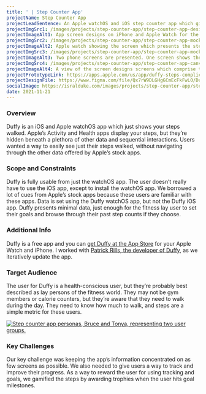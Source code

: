 ```yaml
---
title: ' | Step Counter App'
projectName: Step Counter App
projectLeadSentence: An Apple watchOS and iOS step counter app which gives users a quick glance at their steps.
projectImgSrc1: /images/projects/step-counter-app/step-counter-app-designed-patrick-rills-isral-duke.jpg
projectImageAlt1: App screen designs on iPhone and Apple Watch for the step counter app.
projectImgSrc2: /images/projects/step-counter-app/step-counter-app-mockups-designed-patrick-rills-isral-duke-set-2.png
projectImageAlt2: Apple watch showing the screen which presents the steps walked.
projectImgSrc3: /images/projects/step-counter-app/step-counter-app-mockups-designed-patrick-rills-isral-duke-set-3.png
projectImageAlt3: Two phone screens are presented. One screen shows the home screen of the step counter app. The other screen shows the trophies screen for exceeding step goals.
projectImgSrc4: /images/projects/step-counter-app/step-counter-app-canvas-designed-isral-duke.jpg
projectImageAlt4: A view of the screen designs screens which comprise the step counter app. Both Apple Watch and iPhone screens are shown.
projectPrototypeLink: https://apps.apple.com/us/app/duffy-steps-complication/id1207581673
projectDesignFile: https://www.figma.com/file/Qx7rW9DLGHgGCmEcFkFwL0/Duffy?node-id=67%3A254
socialImage: https://isralduke.com/images/projects/step-counter-app/step-counter-app-designed-patrick-rills-isral-duke.jpg
date: 2021-11-21
---
```


### Overview

Duffy is an iOS and Apple watchOS app which just shows your steps walked. Apple’s Activity and Health apps display your steps, but they’re hidden beneath a plethora of other data and sequential interactions. Users wanted a way to easily see just their steps walked, without navigating through the other data offered by Apple’s stock apps.

### Scope and Constraints

Duffy is fully usable from just the watchOS app. The user doesn’t really have to use the iOS app, except to install the watchOS app. We borrowed a lot of cues from Apple’s stock apps because these users are familiar with these apps. Data is set using the Duffy watchOS app, but not the Duffy iOS app. Duffy presents minimal data, just enough for the fitness lay user to set their goals and browse through their past step counts if they choose.

### Additional Info

Duffy is a free app and you can <a href="https://apps.apple.com/us/app/duffy-steps-complication/id1207581673" target="_blank">get Duffy at the App Store</a> for your Apple Watch and iPhone. I worked with <a target="_blank" href="http://www.bigbluefly.com/duffy">Patrick Rills, the developer of Duffy</a>, as we iteratively update the app.

### Target Audience

The user for Duffy is a health-conscious user, but they’re probably best described as lay persons of the fitness world. They may not be gym members or calorie counters, but they’re aware that they need to walk during the day. They need to know how much to walk, and steps are a simple metric for these users.

<a target="_blank" href="/images/projects/step-counter-app/step-counter-app-personas-isral-duke.png">
    <img alt="Step counter app personas, Bruce and Tonya, representing two user groups." src="/images/projects/step-counter-app/step-counter-app-personas-isral-duke.png">
</a>

### Key Challenges

Our key challenge was keeping the app’s information concentrated on as few screens as possible. We also needed to give users a way to track and improve their progress. As a way to reward the user for using tracking and goals, we gamified the steps by awarding trophies when the user hits goal milestones.
